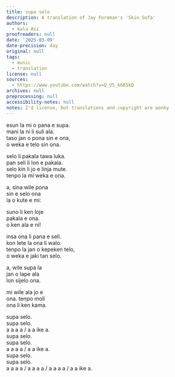 ```yaml
---
title: supa selo
description: A translation of Jay Foreman's 'Skin Sofa'
authors:
  - kala Asi
proofreaders: null
date: '2025-03-09'
date-precision: day
original: null
tags:
  - music
  - translation
license: null
sources:
  - https://www.youtube.com/watch?v=Q_V5_k6B5kQ
archives: null
preprocessing: null
accessibility-notes: null
notes: I'd license, but translations and copyright are wonky
---
```


  
esun la mi o pana e supa.  
mani la ni li suli ala.  
taso jan o pona sin e ona,  
o weka e telo sin ona.  

selo li pakala tawa luka.  
pan seli li lon e pakala.  
selo kin li jo e linja mute.  
tenpo la mi weka e ona.  

a, sina wile pona  
sin e selo ona  
la o kute e mi:  

suno li ken loje  
pakala e ona.  
o ken ala e ni!  

insa ona li pana e seli.  
kon lete la ona li walo.  
tenpo la jan o kepeken telo,  
o weka e jaki tan selo.  

a, wile supa la  
jan o lape ala  
lon sijelo ona.  

mi wile ala jo e  
ona. tenpo moli  
ona li ken kama.  

supa selo.  
supa selo.  
a a a a / a a ike a.  
supa selo.  
supa selo.  
a a a a / a a ike a.  
supa selo.  
supa selo.  
a a a a / a a a a / a a a a / a a ike a.
